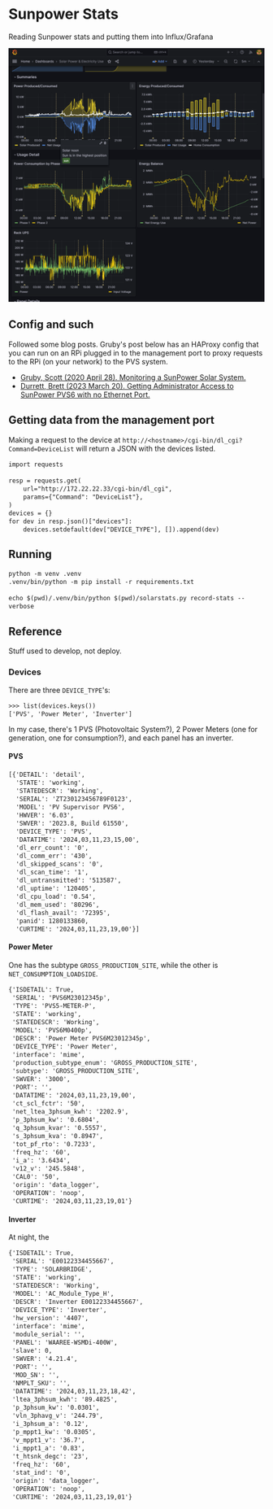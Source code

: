 # Sunpower Stats

Reading Sunpower stats and putting them into Influx/Grafana

![Screenshot of Grafana Dashboard](./grafana.png)

## Config and such

Followed some blog posts. Gruby's post below has an HAProxy config that you can run on an RPi plugged in to the management port to proxy requests to the RPi (on your network) to the PVS system.

* [Gruby, Scott (2020 April 28). Monitoring a SunPower Solar System.](https://blog.gruby.com/2020/04/28/monitoring-a-sunpower-solar-system/)
* [Durrett, Brett (2023 March 20). Getting Administrator Access to SunPower PVS6 with no Ethernet Port.](https://brett.durrett.net/getting-administrator-access-to-sunpower-pvs6-with-no-ethernet-port/)


## Getting data from the management port

Making a request to the device at `http://<hostname>/cgi-bin/dl_cgi?Command=DeviceList` will return a JSON with the devices listed.

```
import requests

resp = requests.get(
    url="http://172.22.22.33/cgi-bin/dl_cgi",
    params={"Command": "DeviceList"},
)
devices = {}
for dev in resp.json()["devices"]:
    devices.setdefault(dev["DEVICE_TYPE"], []).append(dev)
```

## Running

```
python -m venv .venv
.venv/bin/python -m pip install -r requirements.txt

echo $(pwd)/.venv/bin/python $(pwd)/solarstats.py record-stats --verbose
```


## Reference
Stuff used to develop, not deploy.

### Devices

There are three `DEVICE_TYPE`'s:
```
>>> list(devices.keys())
['PVS', 'Power Meter', 'Inverter']
```

In my case, there's 1 PVS (Photovoltaic System?), 2 Power Meters (one for generation, one for consumption?), and each panel has an inverter.

#### PVS

```
[{'DETAIL': 'detail',
  'STATE': 'working',
  'STATEDESCR': 'Working',
  'SERIAL': 'ZT230123456789F0123',
  'MODEL': 'PV Supervisor PVS6',
  'HWVER': '6.03',
  'SWVER': '2023.8, Build 61550',
  'DEVICE_TYPE': 'PVS',
  'DATATIME': '2024,03,11,23,15,00',
  'dl_err_count': '0',
  'dl_comm_err': '430',
  'dl_skipped_scans': '0',
  'dl_scan_time': '1',
  'dl_untransmitted': '513587',
  'dl_uptime': '120405',
  'dl_cpu_load': '0.54',
  'dl_mem_used': '80296',
  'dl_flash_avail': '72395',
  'panid': 1280133860,
  'CURTIME': '2024,03,11,23,19,00'}]
```

#### Power Meter

One has the subtype `GROSS_PRODUCTION_SITE`, while the other is `NET_CONSUMPTION_LOADSIDE`.

```
{'ISDETAIL': True,
 'SERIAL': 'PVS6M23012345p',
 'TYPE': 'PVS5-METER-P',
 'STATE': 'working',
 'STATEDESCR': 'Working',
 'MODEL': 'PVS6M0400p',
 'DESCR': 'Power Meter PVS6M23012345p',
 'DEVICE_TYPE': 'Power Meter',
 'interface': 'mime',
 'production_subtype_enum': 'GROSS_PRODUCTION_SITE',
 'subtype': 'GROSS_PRODUCTION_SITE',
 'SWVER': '3000',
 'PORT': '',
 'DATATIME': '2024,03,11,23,19,00',
 'ct_scl_fctr': '50',
 'net_ltea_3phsum_kwh': '2202.9',
 'p_3phsum_kw': '0.6804',
 'q_3phsum_kvar': '0.5557',
 's_3phsum_kva': '0.8947',
 'tot_pf_rto': '0.7233',
 'freq_hz': '60',
 'i_a': '3.6434',
 'v12_v': '245.5848',
 'CAL0': '50',
 'origin': 'data_logger',
 'OPERATION': 'noop',
 'CURTIME': '2024,03,11,23,19,01'}
```

#### Inverter

At night, the

```
{'ISDETAIL': True,
 'SERIAL': 'E00122334455667',
 'TYPE': 'SOLARBRIDGE',
 'STATE': 'working',
 'STATEDESCR': 'Working',
 'MODEL': 'AC_Module_Type_H',
 'DESCR': 'Inverter E00122334455667',
 'DEVICE_TYPE': 'Inverter',
 'hw_version': '4407',
 'interface': 'mime',
 'module_serial': '',
 'PANEL': 'WAAREE-WSMDi-400W',
 'slave': 0,
 'SWVER': '4.21.4',
 'PORT': '',
 'MOD_SN': '',
 'NMPLT_SKU': '',
 'DATATIME': '2024,03,11,23,18,42',
 'ltea_3phsum_kwh': '89.4825',
 'p_3phsum_kw': '0.0301',
 'vln_3phavg_v': '244.79',
 'i_3phsum_a': '0.12',
 'p_mppt1_kw': '0.0305',
 'v_mppt1_v': '36.7',
 'i_mppt1_a': '0.83',
 't_htsnk_degc': '23',
 'freq_hz': '60',
 'stat_ind': '0',
 'origin': 'data_logger',
 'OPERATION': 'noop',
 'CURTIME': '2024,03,11,23,19,01'}
```
